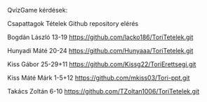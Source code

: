 QvízGame kérdések:








Csapattagok			Tételek		Github repository elérés					
										
										
Bogdán László			13-19		https://github.com/lacko186/ToriTetelek.git					
										
										
Hunyadi Máté			20-24		https://github.com/Hunyaaa/ToriTetelek.git					
										
										
Kiss Gábor			25-29+11		https://github.com/Kissg22/ToriErettsegi.git					
										
										
Kiss Máté Márk			1-5+12		https://github.com/mkiss03/Tori-ppt.git					
										
										
Takács Zoltán			6-10		https://github.com/TZoltan1006/ToriTetelek.git					
